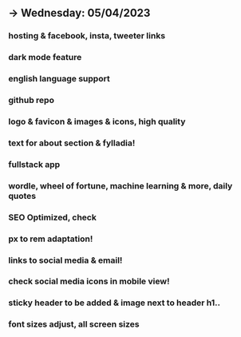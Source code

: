
-> Wednesday: 05/04/2023
   ---------------------

### hosting & facebook, insta, tweeter links
### dark mode feature
### english language support

### github repo

### logo & favicon & images & icons, high quality
### text for about section & fylladia!


### fullstack app
### wordle, wheel of fortune, machine learning & more, daily quotes
### SEO Optimized, check

### px to rem adaptation!

### links to social media & email!
### check social media icons in mobile view!
### sticky header to be added & image next to header h1..
### font sizes adjust, all screen sizes
